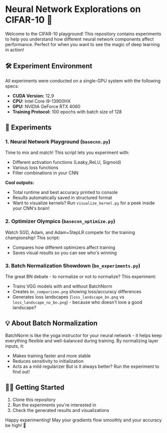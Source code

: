 # Neural Network Explorations on CIFAR-10 🚀

Welcome to the CIFAR-10 playground! This repository contains experiments to help you understand how different neural network components affect performance. Perfect for when you want to see the magic of deep learning in action!

## 🛠️ Experiment Environment
All experiments were conducted on a single-GPU system with the following specs:
- **CUDA Version:** 12.9
- **CPU:** Intel Core i9-13900HX
- **GPU:** NVIDIA GeForce RTX 4060
- **Training Protocol:** 100 epochs with batch size of 128

## 🎯 Experiments

### 1. Neural Network Playground (`basecnn.py`) 
Time to mix and match! This script lets you experiment with:
- Different activation functions (Leaky_ReLU, Sigmoid)
- Various loss functions
- Filter combinations in your CNN

**Cool outputs:** 
- Total runtime and best accuracy printed to console
- Results automatically saved in structured format
- Want to visualize kernels? Run `visualize_kernel.py` for a peek inside your CNN's brain!

### 2. Optimizer Olympics (`basecnn_optimize.py`) 
Watch SGD, Adam, and Adam+StepLR compete for the training championship! This script:
- Compares how different optimizers affect training
- Saves visual results so you can see who's winning

### 3. Batch Normalization Showdown (`bn_experiments.py`) 
The great BN debate - to normalize or not to normalize? This experiment:
- Trains VGG models with and without BatchNorm
- Creates `bn_comparison.png` showing loss/accuracy differences
- Generates loss landscapes (`loss_landscape_bn.png` vs `loss_landscape_no_bn.png`) - because who doesn't love a good landscape?

## 💡 About Batch Normalization
BatchNorm is like the yoga instructor for your neural network - it helps keep everything flexible and well-balanced during training. By normalizing layer inputs, it:
- Makes training faster and more stable
- Reduces sensitivity to initialization
- Acts as a mild regularizer
But is it always better? Run the experiment to find out!

## 🏃‍♀️ Getting Started
1. Clone this repository
3. Run the experiments you're interested in
4. Check the generated results and visualizations

Happy experimenting! May your gradients flow smoothly and your accuracy be high! 🎯
